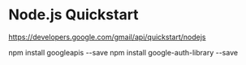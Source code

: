 Node.js Quickstart
=====================================

https://developers.google.com/gmail/api/quickstart/nodejs

npm install googleapis --save
npm install google-auth-library --save